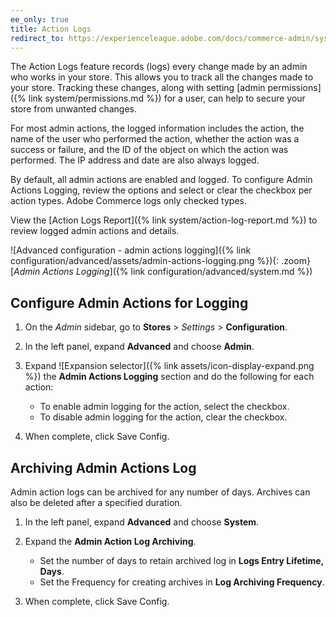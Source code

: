 ```yaml
---
ee_only: true
title: Action Logs
redirect_to: https://experienceleague.adobe.com/docs/commerce-admin/systems/action-logs/action-log.html
---
```


The Action Logs feature records (logs) every change made by an admin who works in your store. This allows you to track all the changes made to your store. Tracking these changes, along with setting [admin permissions]({% link system/permissions.md %}) for a user, can help to secure your store from unwanted changes.

For most admin actions, the logged information includes the action, the name of the user who performed the action, whether the action was a success or failure, and the ID of the object on which the action was performed. The IP address and date are also always logged.

By default, all admin actions are enabled and logged. To configure Admin Actions Logging, review the options and select or clear the checkbox per action types. Adobe Commerce logs only checked types.

View the [Action Logs Report]({% link system/action-log-report.md %}) to review logged admin actions and details.

![Advanced configuration - admin actions logging]({% link configuration/advanced/assets/admin-actions-logging.png %}){: .zoom}
[_Admin Actions Logging_]({% link configuration/advanced/system.md %})

## Configure Admin Actions for Logging

1. On the _Admin_ sidebar, go to **Stores** > _Settings_ > **Configuration**.

1. In the left panel, expand **Advanced** and choose **Admin**.

1. Expand ![Expansion selector]({% link assets/icon-display-expand.png %}) the **Admin Actions Logging** section and do the following for each action:

   - To enable admin logging for the action, select the checkbox.
   - To disable admin logging for the action, clear the checkbox.

1. When complete, click <span class="btn">Save Config</span>.

## Archiving Admin Actions Log

Admin action logs can be archived for any number of days. Archives can also be deleted after a specified duration.

1. In the left panel, expand **Advanced** and choose **System**.
1. Expand the **Admin Action Log Archiving**.

   - Set the number of days to retain archived log in **Logs Entry Lifetime, Days**.
   - Set the Frequency for creating archives in **Log Archiving Frequency**.

1. When complete, click <span class="btn">Save Config</span>.
